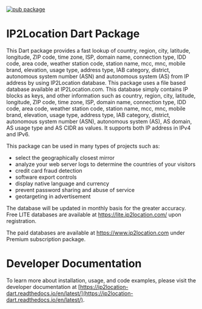 [![pub package](https://img.shields.io/pub/v/ip2location.svg)](https://pub.dev/packages/ip2location)

# IP2Location Dart Package

This Dart package provides a fast lookup of country, region, city, latitude, longitude, ZIP code, time zone, ISP, domain name, connection type, IDD code, area code, weather station code, station name, mcc, mnc, mobile brand, elevation, usage type, address type, IAB category, district, autonomous system number (ASN) and autonomous system (AS) from IP address by using IP2Location database. This package uses a file based database available at IP2Location.com. This database simply contains IP blocks as keys, and other information such as country, region, city, latitude, longitude, ZIP code, time zone, ISP, domain name, connection type, IDD code, area code, weather station code, station name, mcc, mnc, mobile brand, elevation, usage type, address type, IAB category, district, autonomous system number (ASN), autonomous system (AS), AS domain, AS usage type and AS CIDR as values. It supports both IP address in IPv4 and IPv6.

This package can be used in many types of projects such as:

- select the geographically closest mirror
- analyze your web server logs to determine the countries of your visitors
- credit card fraud detection
- software export controls
- display native language and currency
- prevent password sharing and abuse of service
- geotargeting in advertisement

The database will be updated in monthly basis for the greater accuracy. Free LITE databases are available at https://lite.ip2location.com/ upon registration.

The paid databases are available at https://www.ip2location.com under Premium subscription package.


Developer Documentation
=====================

To learn more about installation, usage, and code examples, please visit the developer documentation at [https://ip2location-dart.readthedocs.io/en/latest/](https://ip2location-dart.readthedocs.io/en/latest/).